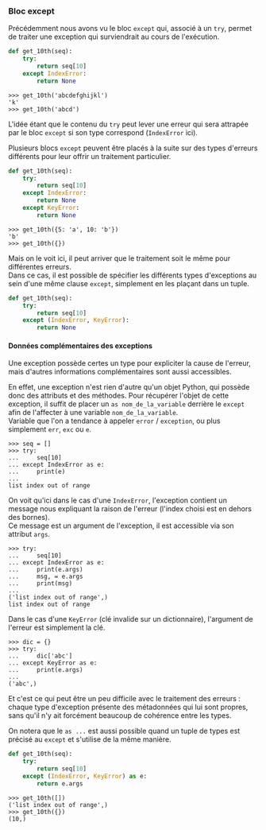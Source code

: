 ### Bloc except

Précédemment nous avons vu le bloc `except` qui, associé à un `try`, permet de traiter une exception qui surviendrait au cours de l'exécution.

```python
def get_10th(seq):
    try:
        return seq[10]
    except IndexError:
        return None
```

```pycon
>>> get_10th('abcdefghijkl')
'k'
>>> get_10th('abcd')
```

L'idée étant que le contenu du `try` peut lever une erreur qui sera attrapée par le bloc `except` si son type correspond (`IndexError` ici).

Plusieurs blocs `except` peuvent être placés à la suite sur des types d'erreurs différents pour leur offrir un traitement particulier.

```python
def get_10th(seq):
    try:
        return seq[10]
    except IndexError:
        return None
    except KeyError:
        return None
```

```pycon
>>> get_10th({5: 'a', 10: 'b'})
'b'
>>> get_10th({})
```

Mais on le voit ici, il peut arriver que le traitement soit le même pour différentes erreurs.  
Dans ce cas, il est possible de spécifier les différents types d'exceptions au sein d'une même clause `except`, simplement en les plaçant dans un tuple.

```python
def get_10th(seq):
    try:
        return seq[10]
    except (IndexError, KeyError):
        return None
```

#### Données complémentaires des exceptions

Une exception possède certes un type pour expliciter la cause de l'erreur, mais d'autres informations complémentaires sont aussi accessibles.

En effet, une exception n'est rien d'autre qu'un objet Python, qui possède donc des attributs et des méthodes.
Pour récupérer l'objet de cette exception, il suffit de placer un `as nom_de_la_variable` derrière le `except` afin de l'affecter à une variable `nom_de_la_variable`.  
Variable que l'on a tendance à appeler `error` / `exception`, ou plus simplement `err`, `exc` ou `e`.

```pycon
>>> seq = []
>>> try:
...     seq[10]
... except IndexError as e:
...     print(e)
...
list index out of range
```

On voit qu'ici dans le cas d'une `IndexError`, l'exception contient un message nous expliquant la raison de l'erreur (l'index choisi est en dehors des bornes).  
Ce message est un argument de l'exception, il est accessible via son attribut `args`.

```pycon
>>> try:
...     seq[10]
... except IndexError as e:
...     print(e.args)
...     msg, = e.args
...     print(msg)
...
('list index out of range',)
list index out of range
```

Dans le cas d'une `KeyError` (clé invalide sur un dictionnaire), l'argument de l'erreur est simplement la clé.

```pycon
>>> dic = {}
>>> try:
...     dic['abc']
... except KeyError as e:
...     print(e.args)
... 
('abc',)
```

Et c'est ce qui peut être un peu difficile avec le traitement des erreurs : chaque type d'exception présente des métadonnées qui lui sont propres, sans qu'il n'y ait forcément beaucoup de cohérence entre les types.

On notera que le `as ...` est aussi possible quand un tuple de types est précisé au `except` et s'utilise de la même manière.

```python
def get_10th(seq):
    try:
        return seq[10]
    except (IndexError, KeyError) as e:
        return e.args
```

```pycon
>>> get_10th([])
('list index out of range',)
>>> get_10th({})
(10,)
```
